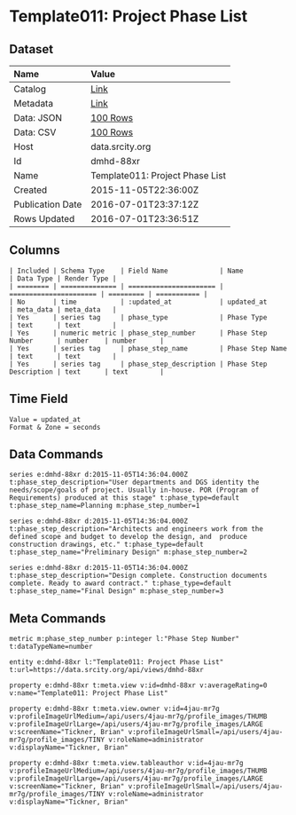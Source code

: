# Template011: Project Phase List

## Dataset

| Name | Value |
| :--- | :---- |
| Catalog | [Link](https://catalog.data.gov/dataset/template011-project-phase-list) |
| Metadata | [Link](https://data.srcity.org/api/views/dmhd-88xr) |
| Data: JSON | [100 Rows](https://data.srcity.org/api/views/dmhd-88xr/rows.json?max_rows=100) |
| Data: CSV | [100 Rows](https://data.srcity.org/api/views/dmhd-88xr/rows.csv?max_rows=100) |
| Host | data.srcity.org |
| Id | dmhd-88xr |
| Name | Template011: Project Phase List |
| Created | 2015-11-05T22:36:00Z |
| Publication Date | 2016-07-01T23:37:12Z |
| Rows Updated | 2016-07-01T23:36:51Z |

## Columns

```ls
| Included | Schema Type    | Field Name             | Name                   | Data Type | Render Type |
| ======== | ============== | ====================== | ====================== | ========= | =========== |
| No       | time           | :updated_at            | updated_at             | meta_data | meta_data   |
| Yes      | series tag     | phase_type             | Phase Type             | text      | text        |
| Yes      | numeric metric | phase_step_number      | Phase Step Number      | number    | number      |
| Yes      | series tag     | phase_step_name        | Phase Step Name        | text      | text        |
| Yes      | series tag     | phase_step_description | Phase Step Description | text      | text        |
```

## Time Field

```ls
Value = updated_at
Format & Zone = seconds
```

## Data Commands

```ls
series e:dmhd-88xr d:2015-11-05T14:36:04.000Z t:phase_step_description="User departments and DGS identity the needs/scope/goals of project. Usually in-house. POR (Program of Requirements) produced at this stage" t:phase_type=default t:phase_step_name=Planning m:phase_step_number=1

series e:dmhd-88xr d:2015-11-05T14:36:04.000Z t:phase_step_description="Architects and engineers work from the defined scope and budget to develop the design, and  produce construction drawings, etc." t:phase_type=default t:phase_step_name="Preliminary Design" m:phase_step_number=2

series e:dmhd-88xr d:2015-11-05T14:36:04.000Z t:phase_step_description="Design complete. Construction documents complete. Ready to award contract." t:phase_type=default t:phase_step_name="Final Design" m:phase_step_number=3
```

## Meta Commands

```ls
metric m:phase_step_number p:integer l:"Phase Step Number" t:dataTypeName=number

entity e:dmhd-88xr l:"Template011: Project Phase List" t:url=https://data.srcity.org/api/views/dmhd-88xr

property e:dmhd-88xr t:meta.view v:id=dmhd-88xr v:averageRating=0 v:name="Template011: Project Phase List"

property e:dmhd-88xr t:meta.view.owner v:id=4jau-mr7g v:profileImageUrlMedium=/api/users/4jau-mr7g/profile_images/THUMB v:profileImageUrlLarge=/api/users/4jau-mr7g/profile_images/LARGE v:screenName="Tickner, Brian" v:profileImageUrlSmall=/api/users/4jau-mr7g/profile_images/TINY v:roleName=administrator v:displayName="Tickner, Brian"

property e:dmhd-88xr t:meta.view.tableauthor v:id=4jau-mr7g v:profileImageUrlMedium=/api/users/4jau-mr7g/profile_images/THUMB v:profileImageUrlLarge=/api/users/4jau-mr7g/profile_images/LARGE v:screenName="Tickner, Brian" v:profileImageUrlSmall=/api/users/4jau-mr7g/profile_images/TINY v:roleName=administrator v:displayName="Tickner, Brian"
```